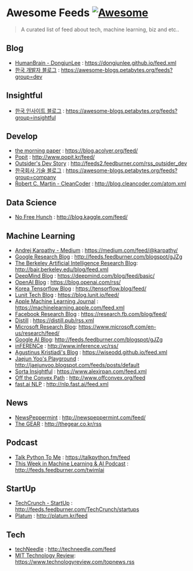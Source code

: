 # Awesome Feeds [![Awesome](https://cdn.rawgit.com/sindresorhus/awesome/d7305f38d29fed78fa85652e3a63e154dd8e8829/media/badge.svg)](https://github.com/sindresorhus/awesome)

> A curated list of feed about tech, machine learning, biz and etc..

## Blog

- [HumanBrain - DongjunLee](https://dongjunlee.github.io/) : https://dongjunlee.github.io/feed.xml
- [한국 개발자 블로그](https://github.com/BenjaminKim/awesome-blogs) : https://awesome-blogs.petabytes.org/feeds?group=dev

## Insightful
- [한국 인사이트 블로그](https://github.com/BenjaminKim/awesome-blogs) : https://awesome-blogs.petabytes.org/feeds?group=insightful

## Develop
- [the morning paper](https://blog.acolyer.org/) : https://blog.acolyer.org/feed/
- [Popit](http://www.popit.kr/) : http://www.popit.kr/feed/
- [Outsider's Dev Story](https://blog.outsider.ne.kr/) : http://feeds2.feedburner.com/rss_outsider_dev
- [한국회사 기술 블로그](https://github.com/BenjaminKim/awesome-blogs) : https://awesome-blogs.petabytes.org/feeds?group=company
- [Robert C. Martin - CleanCoder](http://blog.cleancoder.com/) : http://blog.cleancoder.com/atom.xml

## Data Science
- [No Free Hunch](http://blog.kaggle.com/) : http://blog.kaggle.com/feed/

## Machine Learning
- [Andrej Karpathy - Medium](https://medium.com/@karpathy/) : https://medium.com/feed/@karpathy/
- [Google Research Blog](https://research.googleblog.com/) : http://feeds.feedburner.com/blogspot/gJZg
- [The Berkeley Artificial Intelligence Research Blog](http://bair.berkeley.edu/blog/): http://bair.berkeley.edu/blog/feed.xml
- [DeepMind Blog](https://deepmind.com/blog/) : https://deepmind.com/blog/feed/basic/
- [OpenAI Blog](https://blog.openai.com/) : https://blog.openai.com/rss/
- [Korea Tensorflow Blog](https://tensorflow.blog/) : https://tensorflow.blog/feed/
- [Lunit Tech Blog](https://blog.lunit.io/feed/) : https://blog.lunit.io/feed/
- [Apple Machine Learning Journal](https://machinelearning.apple.com/feed.xml) : https://machinelearning.apple.com/feed.xml
- [Facebook Research Blog](https://research.fb.com/blog/) : https://research.fb.com/blog/feed/
- [Distill](https://distill.pub/) : https://distill.pub/rss.xml
- [Microsoft Research Blog](https://www.microsoft.com/en-us/research/blog/): https://www.microsoft.com/en-us/research/feed/
- [Google AI Blog](https://ai.googleblog.com/): http://feeds.feedburner.com/blogspot/gJZg
- [inFERENCe](http://www.inference.vc/) : http://www.inference.vc/rss/
- [Agustinus Kristiadi's Blog](https://wiseodd.github.io/techblog/) : https://wiseodd.github.io/feed.xml
- [Jaejun Yoo's Playground](http://jaejunyoo.blogspot.com/) : http://jaejunyoo.blogspot.com/feeds/posts/default
- [Sorta Insightful](https://www.alexirpan.com/) : https://www.alexirpan.com/feed.xml
- [Off the Convex Path](http://www.offconvex.org/) : http://www.offconvex.org/feed
- [fast.ai NLP](http://nlp.fast.ai/) : http://nlp.fast.ai/feed.xml

## News
- [NewsPeppermint](http://newspeppermint.com/) : http://newspeppermint.com/feed/
- [The GEAR](http://thegear.co.kr) : http://thegear.co.kr/rss

## Podcast
- [Talk Python To Me](https://talkpython.fm) : https://talkpython.fm/feed
- [This Week in Machine Learning & AI Podcast](https://twimlai.com/) : http://feeds.feedburner.com/twimlai

## StartUp
- [TechCrunch - StartUp](https://techcrunch.com/startups/) : http://feeds.feedburner.com/TechCrunch/startups
- [Platum](http://platum.kr/) : http://platum.kr/feed

## Tech
- [techNeedle](http://techneedle.com/) : http://techneedle.com/feed
- [MIT Technology Review](https://www.technologyreview.com/): https://www.technologyreview.com/topnews.rss